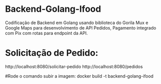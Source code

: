 # Backend-Golang-Ifood

Codificação de Backend em Golang usando biblioteca do Gorila Mux e Google Maps para desenvolvimento de API Pedidos, Pagamento integrado com Pix com rotas para endpoint 
da API.

# Solicitação de Pedido:
http://localhost:8080/solicitar-pedido
http://localhost:8080/pedidos

#Rode o comando subir a imagem:
docker build -t backend-golang-ifood
